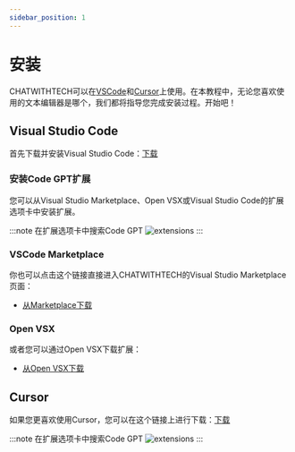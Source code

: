 ```yaml
---
sidebar_position: 1
---
```

# 安装

CHATWITHTECH可以在[VSCode](https://code.visualstudio.com/)和[Cursor](https://cursor.sh/)上使用。在本教程中，无论您喜欢使用的文本编辑器是哪个，我们都将指导您完成安装过程。开始吧！

## Visual Studio Code
首先下载并安装Visual Studio Code：[下载](https://code.visualstudio.com/download)

### 安装Code GPT扩展
您可以从Visual Studio Marketplace、Open VSX或Visual Studio Code的扩展选项卡中安装扩展。

:::note 在扩展选项卡中搜索Code GPT
![extensions](https://github.com/davila7/code-gpt-docs/assets/6216945/1797df8c-e170-482e-95b3-37b901add402)
:::

### VSCode Marketplace
你也可以点击这个链接直接进入CHATWITHTECH的Visual Studio Marketplace页面：
- [从Marketplace下载](https://marketplace.visualstudio.com/items?itemName=DanielSanMedium.dsCHATWITHTECH)

### Open VSX
或者您可以通过Open VSX下载扩展：
- [从Open VSX下载](https://open-vsx.org/extension/DanielSanMedium/dsCHATWITHTECH)


## Cursor
如果您更喜欢使用Cursor，您可以在这个链接上进行下载：[下载](https://cursor.sh/)

:::note 在扩展选项卡中搜索Code GPT
![extensions](https://github.com/davila7/code-gpt-docs/assets/6216945/58262780-461f-4e88-8a53-08a313e0297b)
:::


